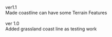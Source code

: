 <p>ver1.1<br>
Made coastline can have some Terrain Features<br>
<br>
ver 1.0<br>
Added grassland coast line as testing work</p>
